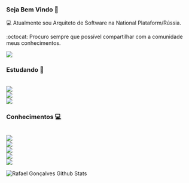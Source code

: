 ### Seja Bem Vindo 👋


💻  Atualmente sou Arquiteto de Software na National Plataform/Rússia.

:octocat: Procuro sempre que possível compartilhar com a comunidade meus conhecimentos.

<a href="https://www.linkedin.com/in/rafael-goncalves-da-silva--/">
  <img src="https://img.shields.io/badge/linkedin-%230077B5.svg?&style=for-the-badge&logo=linkedin&logoColor=white">
</a>

<br>

### Estudando :blue_book:

<br>

<a href="https://angular.io/">
<img src="https://img.shields.io/static/v1?label=angular&message=Version.V10&color=blue&style=for-the-badge&logo=angular">
</a>

<br>

<a href="https://nodejs.org/en/">
<img src="https://img.shields.io/static/v1?label=node&message=Version.>12&color=blue&style=for-the-badge&logo=nodejs">
</a>

<br>

<a href="https://totvs.com.br">
<img src="https://img.shields.io/static/v1?label=TOTVS&message=Version.>12&color=blue&style=for-the-badge&logo=nodejs">
</a>


### Conhecimentos :computer:
<br>

<a href="https://git-scm.com/">
<img src="https://img.shields.io/static/v1?label=git&message=Git&color=blue&style=for-the-badge&logo=git">
</a>

<br>

<a href="https://github.com/">
<img src="https://img.shields.io/static/v1?label=github&message=GitHub&color=blue&style=for-the-badge&logo=github">
</a>

<br>

<a href="http://gitlab.com/">
<img src="https://img.shields.io/static/v1?label=gitlab&message=GitLab&color=blue&style=for-the-badge&logo=gitlab">
</a>

<br>

<a href="http://microsoft.com/">
<img src="https://img.shields.io/static/v1?label=sql&message=SSIS/SSRS/SSAS&color=blue&style=for-the-badge&logo=sql">
</a>

<br>

<a href="https://tdn.totvs.com/display/tec/AdvPL/">
<img src="https://img.shields.io/static/v1?label=TOTVS&message=ADVPL&color=blue&style=for-the-badge&logo=ADVPL">
</a>










<br />

![Rafael Gonçalves Github Stats](https://github-readme-stats.vercel.app/api?username=llrafaell&show_icons=true&title_color=fff&icon_color=79ff97&text_color=9f9f9f&bg_color=151515)

<br />



